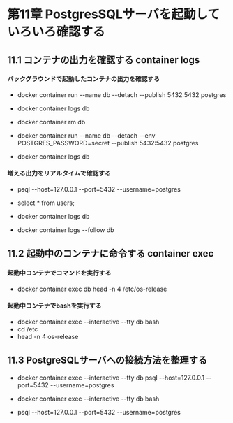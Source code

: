 # 第11章 PostgresSQLサーバを起動していろいろ確認する

## 11.1 コンテナの出力を確認する container logs

#### バックグラウンドで起動したコンテナの出力を確認する

- docker container run --name db --detach --publish 5432:5432 postgres
- docker container logs db

- docker container rm db

- docker container run --name db --detach --env POSTGRES_PASSWORD=secret --publish 5432:5432 postgres
- docker container logs db

#### 増える出力をリアルタイムで確認する

- psql --host=127.0.0.1 --port=5432 --username=postgres
- select * from users;
- docker container logs db

- docker container logs --follow db

## 11.2 起動中のコンテナに命令する container exec

#### 起動中コンテナでコマンドを実行する

- docker container exec db head -n 4 /etc/os-release

#### 起動中コンテナでbashを実行する

- docker container exec --interactive --tty db bash
- cd /etc
- head -n 4 os-release

## 11.3 PostgreSQLサーバへの接続方法を整理する

- docker container exec --interactive --tty db psql --host=127.0.0.1 --port=5432 --username=postgres

- docker container exec --interactive --tty db bash
- psql --host=127.0.0.1 --port=5432 --username=postgres
